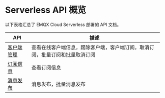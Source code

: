 # Serverless API 概览

以下表格汇总了 EMQX Cloud Serverless 部署的 API 文档。


| API                            | 描述                                                         |
| ------------------------------ | ------------------------------------------------------------ |
| [客户端管理](./clients_v5.md)     | 查看在线客户端信息，踢除客户端，客户端订阅，取消订阅，批量订阅和批量取消订阅 |
| [订阅信息](./subscriptions_v5.md) | 查看订阅信息                                                 |
| [消息发布](./publish_v5.md)       | 消息发布，批量消息发布                                       |

